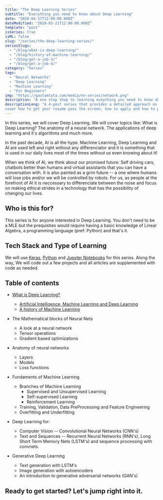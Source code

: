 ```yaml
---
title: "The Deep Learning Series"
subtitle: "Everything you need to know about Deep Learning"
date: "2020-04-17T12:00:00.000Z"
dateModified: "2020-03-21T12:00:00.000Z"
template: "post"
isSeries: true
isML: false
slug: "/series/the-deep-learning-series/"
seriesSlugs:
  - "/blog/what-is-deep-learning/"
  - "/blog/history-of-machine-learning/"
  - "/blog/get-a-job-3/"
  - "/blog/get-a-job-4/"
category: "Series"
tags:
  - "Neural Networks"
  - "Deep Learning"
  - "Machine Learning"
  - "For Beginners"
img: "https://gautamtata.com/media/nn-series/network.png"
description: "A one stop shop to learning eveything you need to know about Deep Learning."
descriptionLong: "A 4-post series that provides a detailed approach on how to get a tech-job in the valley. We will
cover how to get your resume pass the screen, how to apply and how to prepare and how to negotiate your offers."
---
```


In this series, we will cover Deep Learning. We will cover topics like: What is Deep Learning? The anatomy of a neural network. The applications of deep learning and it's algorithms and much more.

In the past decade, AI is all the hype. Machine Learning, Deep Learning and AI are used left and right without any differenciator and it is something that is used in our daily lives most of the times without us even knowing about it!

When we think of AI, we think about our promised future: Self driving cars, chatbots better than humans and virtual assistants that you can have a conversation with. It is also painted as a grim future -- a one where humans will lose jobs and/or we will be controlled by robots. For us, as people at the forefront of AI it is neccessary to differenciate between the noise and focus on making ethical strides in a technology that has the possibility of changing our lives.

## Who is this for?

This series is for anyone interested in Deep Learning. You don't need to be a MLE but the prequisties would require having a basic knowledge of Linear Algebra, a programming language (pref: Python) and that's it.

## Tech Stack and Type of Learning

We will use [Keras](https://keras.io/), [Python](https://python.org) and [Jupyter Notebooks](https://jupyter.org/) for this series. Along the way, We will code out a few projects and all articles are supplemented with code as needed.

## Table of contents

- [What is Deep Learning?](/blog/what-is-deep-learning/)
  - [Artificial Intelligence, Machine Learning and Deep Learning](/blog/what-is-deep-learning/)
  - [A history of Machine Learning](/blog/history-of-machine-learning/)

- The Mathematical blocks of Neural Nets
  - A look at a neural network
  - Tensor operations
  - Gradient based optimizations

- Anatomy of neural networks
  - Layers
  - Models
  - Loss functions

- Fundaments of Machine Learning
  - Branches of Machine Learning
    - Supervised and Unsupervised Learning
    - Self-supervised Learning
    - Reinforcement Learning
  - Training, Validation, Data PreProcessing and Feature Engineering
  - Overfitting and Underfitting

- Deep Learning for:
  - Computer Vision -- Convolutional Neural Networks (CNN's)
  - Text and Sequences -- Recurrent Neural Networks (RNN's),  Long Short Term Memory Nets (LSTM's) and sequence processing with convnets.

- Generative Deep Learning
  - Text generation with LSTM's
  - Image generation with autoencoders
  - An introduction to generative adversarial networks (GAN's)

## Ready to get started? Let's jump right into it.



